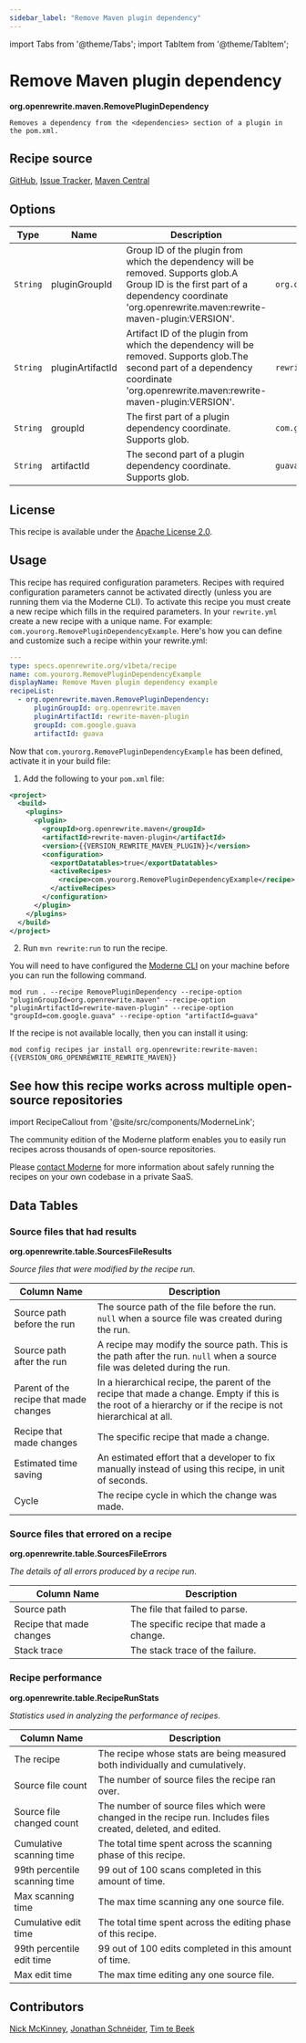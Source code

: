 ```yaml
---
sidebar_label: "Remove Maven plugin dependency"
---
```


import Tabs from '@theme/Tabs';
import TabItem from '@theme/TabItem';

# Remove Maven plugin dependency

**org.openrewrite.maven.RemovePluginDependency**

```
Removes a dependency from the <dependencies> section of a plugin in the pom.xml.
```


## Recipe source

[GitHub](https://github.com/openrewrite/rewrite/blob/main/rewrite-maven/src/main/java/org/openrewrite/maven/RemovePluginDependency.java), 
[Issue Tracker](https://github.com/openrewrite/rewrite/issues), 
[Maven Central](https://central.sonatype.com/artifact/org.openrewrite/rewrite-maven/)
## Options

| Type | Name | Description | Example |
| -- | -- | -- | -- |
| `String` | pluginGroupId | Group ID of the plugin from which the dependency will be removed. Supports glob.A Group ID is the first part of a dependency coordinate 'org.openrewrite.maven:rewrite-maven-plugin:VERSION'. | `org.openrewrite.maven` |
| `String` | pluginArtifactId | Artifact ID of the plugin from which the dependency will be removed. Supports glob.The second part of a dependency coordinate 'org.openrewrite.maven:rewrite-maven-plugin:VERSION'. | `rewrite-maven-plugin` |
| `String` | groupId | The first part of a plugin dependency coordinate. Supports glob. | `com.google.guava` |
| `String` | artifactId | The second part of a plugin dependency coordinate. Supports glob. | `guava` |

## License

This recipe is available under the [Apache License 2.0](https://www.apache.org/licenses/LICENSE-2.0).


## Usage

This recipe has required configuration parameters. Recipes with required configuration parameters cannot be activated directly (unless you are running them via the Moderne CLI). To activate this recipe you must create a new recipe which fills in the required parameters. In your `rewrite.yml` create a new recipe with a unique name. For example: `com.yourorg.RemovePluginDependencyExample`.
Here's how you can define and customize such a recipe within your rewrite.yml:
```yaml title="rewrite.yml"
---
type: specs.openrewrite.org/v1beta/recipe
name: com.yourorg.RemovePluginDependencyExample
displayName: Remove Maven plugin dependency example
recipeList:
  - org.openrewrite.maven.RemovePluginDependency:
      pluginGroupId: org.openrewrite.maven
      pluginArtifactId: rewrite-maven-plugin
      groupId: com.google.guava
      artifactId: guava
```

Now that `com.yourorg.RemovePluginDependencyExample` has been defined, activate it in your build file:
<Tabs groupId="projectType">

<TabItem value="maven" label="Maven">

1. Add the following to your `pom.xml` file:

```xml title="pom.xml"
<project>
  <build>
    <plugins>
      <plugin>
        <groupId>org.openrewrite.maven</groupId>
        <artifactId>rewrite-maven-plugin</artifactId>
        <version>{{VERSION_REWRITE_MAVEN_PLUGIN}}</version>
        <configuration>
          <exportDatatables>true</exportDatatables>
          <activeRecipes>
            <recipe>com.yourorg.RemovePluginDependencyExample</recipe>
          </activeRecipes>
        </configuration>
      </plugin>
    </plugins>
  </build>
</project>
```
2. Run `mvn rewrite:run` to run the recipe.
</TabItem>
<TabItem value="moderne-cli" label="Moderne CLI">

You will need to have configured the [Moderne CLI](https://docs.moderne.io/user-documentation/moderne-cli/getting-started/cli-intro) on your machine before you can run the following command.

```shell title="shell"
mod run . --recipe RemovePluginDependency --recipe-option "pluginGroupId=org.openrewrite.maven" --recipe-option "pluginArtifactId=rewrite-maven-plugin" --recipe-option "groupId=com.google.guava" --recipe-option "artifactId=guava"
```

If the recipe is not available locally, then you can install it using:
```shell
mod config recipes jar install org.openrewrite:rewrite-maven:{{VERSION_ORG_OPENREWRITE_REWRITE_MAVEN}}
```
</TabItem>
</Tabs>

## See how this recipe works across multiple open-source repositories

import RecipeCallout from '@site/src/components/ModerneLink';

<RecipeCallout link="https://app.moderne.io/recipes/org.openrewrite.maven.RemovePluginDependency" />

The community edition of the Moderne platform enables you to easily run recipes across thousands of open-source repositories.

Please [contact Moderne](https://moderne.io/product) for more information about safely running the recipes on your own codebase in a private SaaS.
## Data Tables

### Source files that had results
**org.openrewrite.table.SourcesFileResults**

_Source files that were modified by the recipe run._

| Column Name | Description |
| ----------- | ----------- |
| Source path before the run | The source path of the file before the run. `null` when a source file was created during the run. |
| Source path after the run | A recipe may modify the source path. This is the path after the run. `null` when a source file was deleted during the run. |
| Parent of the recipe that made changes | In a hierarchical recipe, the parent of the recipe that made a change. Empty if this is the root of a hierarchy or if the recipe is not hierarchical at all. |
| Recipe that made changes | The specific recipe that made a change. |
| Estimated time saving | An estimated effort that a developer to fix manually instead of using this recipe, in unit of seconds. |
| Cycle | The recipe cycle in which the change was made. |

### Source files that errored on a recipe
**org.openrewrite.table.SourcesFileErrors**

_The details of all errors produced by a recipe run._

| Column Name | Description |
| ----------- | ----------- |
| Source path | The file that failed to parse. |
| Recipe that made changes | The specific recipe that made a change. |
| Stack trace | The stack trace of the failure. |

### Recipe performance
**org.openrewrite.table.RecipeRunStats**

_Statistics used in analyzing the performance of recipes._

| Column Name | Description |
| ----------- | ----------- |
| The recipe | The recipe whose stats are being measured both individually and cumulatively. |
| Source file count | The number of source files the recipe ran over. |
| Source file changed count | The number of source files which were changed in the recipe run. Includes files created, deleted, and edited. |
| Cumulative scanning time | The total time spent across the scanning phase of this recipe. |
| 99th percentile scanning time | 99 out of 100 scans completed in this amount of time. |
| Max scanning time | The max time scanning any one source file. |
| Cumulative edit time | The total time spent across the editing phase of this recipe. |
| 99th percentile edit time | 99 out of 100 edits completed in this amount of time. |
| Max edit time | The max time editing any one source file. |


## Contributors
[Nick McKinney](mailto:mckinneynicholas@gmail.com), [Jonathan Schnéider](mailto:jkschneider@gmail.com), [Tim te Beek](mailto:tim@moderne.io)
